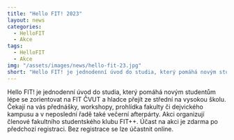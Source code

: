 ```yaml
---
title: "Hello FIT! 2023"
layout: news
categories:
  - HelloFIT
  - Akce
tags:
  - HelloFIT
  - Akce
img: "/assets/images/news/hello-fit-23.jpg"
short: "Hello FIT! je jednodenní úvod do studia, který pomáhá novým studentům lépe se zorientovat na FIT ČVUT"
---
```


Hello FIT! je jednodenní úvod do studia, který pomáhá novým studentům lépe se zorientovat na FIT ČVUT a hladce přejít ze střední na vysokou školu. Čekají na vás přednášky, workshopy, prohlídka fakulty či dejvického kampusu a v neposlední řadě také večerní afterpárty. Akci organizují členové fakultního studentského klubu FIT++. Účast na akci je zdarma po předchozí registraci. Bez registrace se lze účastnit online.